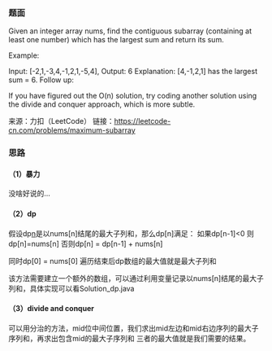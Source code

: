 ### 题面
Given an integer array nums, find the contiguous subarray (containing at least one number) which has the largest sum and return its sum.

Example:

Input: [-2,1,-3,4,-1,2,1,-5,4],
Output: 6
Explanation: [4,-1,2,1] has the largest sum = 6.
Follow up:

If you have figured out the O(n) solution, try coding another solution using the divide and conquer approach, which is more subtle.

来源：力扣（LeetCode）
链接：https://leetcode-cn.com/problems/maximum-subarray


### 思路
#### （1）暴力
没啥好说的...
#### （2）dp
假设dp[n](n>=1)是以nums[n]结尾的最大子列和，那么dp[n]满足：
如果dp[n-1]<0 则dp[n]=nums[n]
否则dp[n] = dp[n-1] + nums[n]

同时dp[0] = nums[0]
遍历结束后dp数组的最大值就是最大子列和

该方法需要建立一个额外的数组，可以通过利用变量记录以nums[n]结尾的最大子列和，具体实现可以看Solution_dp.java

#### （3）divide and conquer
可以用分治的方法，mid位中间位置，我们求出mid左边和mid右边序列的最大子序列和，再求出包含mid的最大子序列和
三者的最大值就是我们需要的结果。